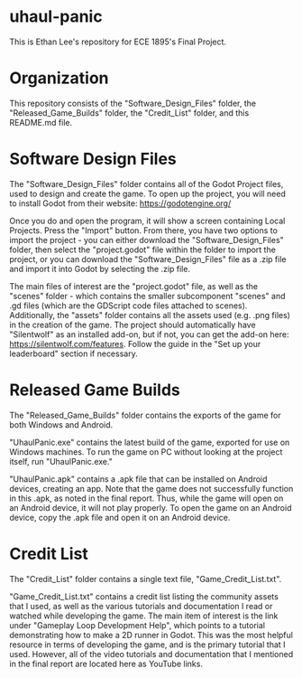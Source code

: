 # uhaul-panic
This is Ethan Lee's repository for ECE 1895's Final Project.

# Organization
This repository consists of the "Software_Design_Files" folder, the "Released_Game_Builds" folder, the "Credit_List" folder, and this README.md file.

# Software Design Files
The "Software_Design_Files" folder contains all of the Godot Project files, used to design and create the game. To open up the project, you will need to install Godot from their website:
https://godotengine.org/

Once you do and open the program, it will show a screen containing Local Projects. Press the "Import" button. From there, you have two options to import the project - you can either download the "Software_Design_Files" folder, then select the "project.godot" file within the folder to import the project, or you can download the "Software_Design_Files" file as a .zip file and import it into Godot by selecting the .zip file.

The main files of interest are the "project.godot" file, as well as the "scenes" folder - which contains the smaller subcomponent "scenes" and .gd files (which are the GDScript code files attached to scenes).
Additionally, the "assets" folder contains all the assets used (e.g. .png files) in the creation of the game.
The project should automatically have "Silentwolf" as an installed add-on, but if not, you can get the add-on here:
https://silentwolf.com/features.
Follow the guide in the "Set up your leaderboard" section if necessary.

# Released Game Builds
The "Released_Game_Builds" folder contains the exports of the game for both Windows and Android.

"UhaulPanic.exe" contains the latest build of the game, exported for use on Windows machines. 
To run the game on PC without looking at the project itself, run "UhaulPanic.exe."

"UhaulPanic.apk" contains a .apk file that can be installed on Android devices, creating an app.
Note that the game does not successfully function in this .apk, as noted in the final report. Thus, while the game will open on an Android device, it will not play properly.
To open the game on an Android device, copy the .apk file and open it on an Android device.

# Credit List
The "Credit_List" folder contains a single text file, "Game_Credit_List.txt".

"Game_Credit_List.txt" contains a credit list listing the community assets that I used, as well as the various tutorials and documentation I read or watched while developing the game.
The main item of interest is the link under "Gameplay Loop Development Help", which points to a tutorial demonstrating how to make a 2D runner in Godot. This was the most helpful resource in terms of developing the game, and is the primary tutorial that I used.
However, all of the video tutorials and documentation that I mentioned in the final report are located here as YouTube links.
